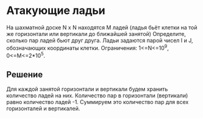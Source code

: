 # Атакующие ладьи

На шахматной доске N x N находятся M ладей (ладья бьёт клетки на той же горизонтали или вертикали до ближайшей занятой)
Определите, сколько пар ладей бьют друг друга. Ладьи задаются парой чисел I и J, обозначающих координаты клетки.
Ограничения: 1<=N<=10<sup>9</sup>, 0<=M<=2*10<sup>5</sup>.

## Решение

Для каждой занятой горизонтали и вертикали будем хранить количество ладей на них.
Количество пар в горизонтали (вертикали) равно количество ладей -1. Суммируем это количество пар для всех горизонталей и вертикалей.


